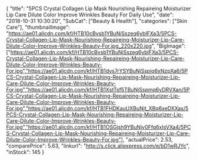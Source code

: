 {
	"title": "5PCS Crystal Collagen Lip Mask Nourishing Repaireing Moisturizer Lip Care Dilute Color Improve Wrinkles Beauty For Daily Use",
	"date": "2018-10-31 10:30:20",
	"SubCat": ["Beauty & Health"],
	"categories": ["Skin Care"],
	"thumbnailImage": "https://ae01.alicdn.com/kf/HTB10cBvsb1YBuNjSszeq6yblFXa3/5PCS-Crystal-Collagen-Lip-Mask-Nourishing-Repaireing-Moisturizer-Lip-Care-Dilute-Color-Improve-Wrinkles-Beauty-For.jpg_220x220.jpg",
	"BigImage": ["https://ae01.alicdn.com/kf/HTB10cBvsb1YBuNjSszeq6yblFXa3/5PCS-Crystal-Collagen-Lip-Mask-Nourishing-Repaireing-Moisturizer-Lip-Care-Dilute-Color-Improve-Wrinkles-Beauty-For.jpg","https://ae01.alicdn.com/kf/HTB1dvs7rYSYBuNjSspiq6xNzpXa6/5PCS-Crystal-Collagen-Lip-Mask-Nourishing-Repaireing-Moisturizer-Lip-Care-Dilute-Color-Improve-Wrinkles-Beauty-For.jpg","https://ae01.alicdn.com/kf/HTB1XstTsf5TBuNjSspmq6yDRVXan/5PCS-Crystal-Collagen-Lip-Mask-Nourishing-Repaireing-Moisturizer-Lip-Care-Dilute-Color-Improve-Wrinkles-Beauty-For.jpg","https://ae01.alicdn.com/kf/HTB1FHDKauUXBuNjt_XBq6xeDXXas/5PCS-Crystal-Collagen-Lip-Mask-Nourishing-Repaireing-Moisturizer-Lip-Care-Dilute-Color-Improve-Wrinkles-Beauty-For.jpg","https://ae01.alicdn.com/kf/HTB1OSGjsh9YBuNjy0Ffq6xIsVXa4/5PCS-Crystal-Collagen-Lip-Mask-Nourishing-Repaireing-Moisturizer-Lip-Care-Dilute-Color-Improve-Wrinkles-Beauty-For.jpg"],
	"actualPrice": 2.53,
	"comparePrice": 5.63,
	"linkurl": "http://s.click.aliexpress.com/e/bD1wRJYc",
	"inStock": 145
}

